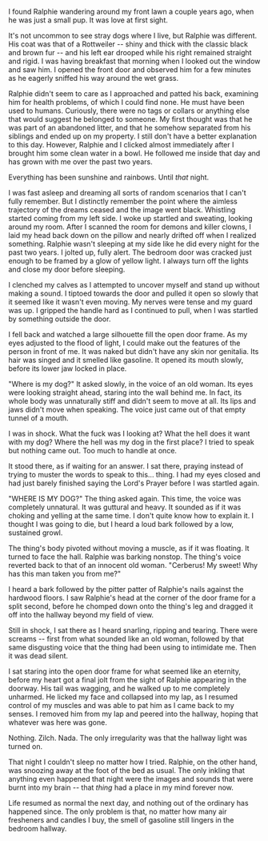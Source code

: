 I found Ralphie wandering around my front lawn a couple years ago, when he was just a small pup. It was love at first sight.

It's not uncommon to see stray dogs where I live, but Ralphie was different. His coat was that of a Rottweiler -- shiny and thick with the classic black and brown fur -- and his left ear drooped while his right remained straight and rigid. I was having breakfast that morning when I looked out the window and saw him. I opened the front door and observed him for a few minutes as he eagerly sniffed his way around the wet grass.

Ralphie didn't seem to care as I approached and patted his back, examining him for health problems, of which I could find none. He must have been used to humans. Curiously, there were no tags or collars or anything else that would suggest he belonged to someone. My first thought was that he was part of an abandoned litter, and that he somehow separated from his siblings and ended up on my property. I still don't have a better explanation to this day. However, Ralphie and I clicked almost immediately after I brought him some clean water in a bowl. He followed me inside that day and has grown with me over the past two years. 

Everything has been sunshine and rainbows. Until *that* night.

I was fast asleep and dreaming all sorts of random scenarios that I can't fully remember. But I distinctly remember the point where the aimless trajectory of the dreams ceased and the image went black. Whistling started coming from my left side. I woke up startled and sweating, looking around my room. After I scanned the room for demons and killer clowns, I laid my head back down on the pillow and nearly drifted off when I realized something. Ralphie wasn't sleeping at my side like he did every night for the past two years. I jolted up, fully alert. The bedroom door was cracked just enough to be framed by a glow of yellow light. I always turn off the lights and close my door before sleeping. 

I clenched my calves as I attempted to uncover myself and stand up without making a sound. I tiptoed towards the door and pulled it open so slowly that it seemed like it wasn't even moving. My nerves were tense and my guard was up. I gripped the handle hard as I continued to pull, when I was startled by something outside the door.

I fell back and watched a large silhouette fill the open door frame. As my eyes adjusted to the flood of light, I could make out the features of the person in front of me. It was naked but didn't have any skin nor genitalia. Its hair was singed and it smelled like gasoline. It opened its mouth slowly, before its lower jaw locked in place.

"Where is my dog?" It asked slowly, in the voice of an old woman. Its eyes were looking straight ahead, staring into the wall behind me. In fact, its whole body was unnaturally stiff and didn't seem to move at all. Its lips and jaws didn't move when speaking. The voice just came out of that empty tunnel of a mouth.

I was in shock. What the fuck was I looking at? What the hell does it want with my dog? Where the hell was my dog in the first place? I tried to speak but nothing came out. Too much to handle at once.

It stood there, as if waiting for an answer. I sat there, praying instead of trying to muster the words to speak to this... thing. I had my eyes closed and had just barely finished saying the Lord's Prayer before I was startled again.

"WHERE IS MY DOG?" The thing asked again. This time, the voice was completely unnatural. It was guttural and heavy. It sounded as if it was choking and yelling at the same time. I don't quite know how to explain it. I thought I was going to die, but I heard a loud bark followed by a low, sustained growl. 

The thing's body pivoted without moving a muscle, as if it was floating. It turned to face the hall. Ralphie was barking nonstop. The thing's voice reverted back to that of an innocent old woman. "Cerberus! My sweet! Why has this man taken you from me?"

I heard a bark followed by the pitter patter of Ralphie's nails against the hardwood floors. I saw Ralphie's head at the corner of the door frame for a split second, before he chomped down onto the thing's leg and dragged it off into the hallway beyond my field of view. 

Still in shock, I sat there as I heard snarling, ripping and tearing. There were screams -- first from what sounded like an old woman, followed by that same disgusting voice that the thing had been using to intimidate me. Then it was dead silent. 

I sat staring into the open door frame for what seemed like an eternity, before my heart got a final jolt from the sight of Ralphie appearing in the doorway. His tail was wagging, and he walked up to me completely unharmed. He licked my face and collapsed into my lap, as I resumed control of my muscles and was able to pat him as I came back to my senses. I removed him from my lap and peered into the hallway, hoping that whatever was here was gone. 

Nothing. Zilch. Nada. The only irregularity was that the hallway light was turned on. 

That night I couldn't sleep no matter how I tried. Ralphie, on the other hand, was snoozing away at the foot of the bed as usual. The only inkling that anything even happened that night were the images and sounds that were burnt into my brain -- that *thing* had a place in my mind forever now.

Life resumed as normal the next day, and nothing out of the ordinary has happened since. The only problem is that, no matter how many air fresheners and candles I buy, the smell of gasoline still lingers in the bedroom hallway.